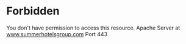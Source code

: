 # Forbidden
You don't have permission to access this resource.
Apache Server at www.summerhotelsgroup.com Port 443

